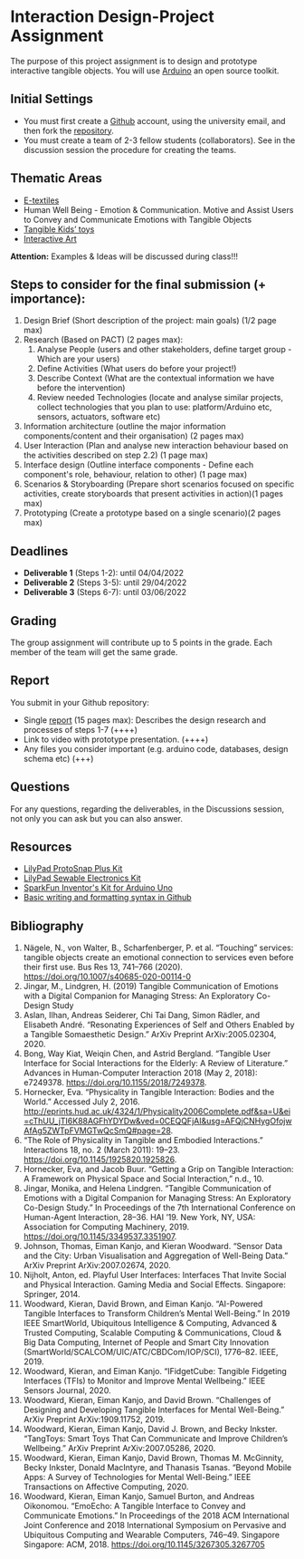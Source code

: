 # Interaction Design-Project Assignment

The purpose of this project assignment is to design and prototype interactive tangible objects. You will use [Arduino](https://www.arduino.cc/) an open source toolkit.

## Initial Settings
- You must first create a [Github](https://github.com/) account, using the university email, and then fork the [repository](https://github.com/merkourisa/Interaction-Design-Project-Assignment).
- You must create a team of 2-3 fellow students (collaborators). See in the discussion session the procedure for creating the teams.

## Thematic Areas
- [E-textiles](https://en.wikipedia.org/wiki/E-textiles) 
- Human Well Being - Emotion & Communication. Motive and Assist Users to Convey and Communicate Emotions with Tangible Objects
- [Tangible Kids’ toys](http://nowclassrooms.com/top-ten-tangible-tech-toys-for-2018/)
- [Interactive Art](https://en.wikipedia.org/wiki/Interactive_art)
 
**Attention:** Examples & Ideas will be discussed during class!!!

## Steps to consider for the final submission (+ importance):
1.	Design Brief (Short description of the project: main goals) (1/2 page max)
2.	Research (Based on PACT) (2 pages max):
    1.	Analyse People (users and other stakeholders, define target group - Which are your users)
    2.	Define Activities (What users do before your project!)
    3.	Describe Context (What are the contextual information we have before the intervention)
    4.	Review needed Technologies (locate and analyse similar projects, collect technologies that you plan to use:     platform/Arduino etc, sensors, actuators, software etc)
3.	Information architecture (outline the major information components/content and their organisation) (2 pages max)
4.	User Interaction (Plan and analyse new interaction behaviour based on the activities described on step 2.2) (1 page max)
5.	Interface design (Outline interface components - Define each component's role, behaviour, relation to other) (1 page max)
6.	Scenarios & Storyboarding (Prepare short scenarios focused on specific activities, create storyboards that present activities in action)(1 pages max)
7.	Prototyping (Create a prototype based on a single scenario)(2 pages max)

## Deadlines
- **Deliverable 1**  (Steps 1-2):   until 04/04/2022 
- **Deliverable 2**  (Steps 3-5):   until 29/04/2022
- **Deliverable 3**  (Steps 6-7):   until 03/06/2022

## Grading 
The group assignment will contribute up to 5 points in the grade. Each member of the team will get the same grade.

## Report
You submit in your Github repository:
- Single [report](our_report/README.md) (15 pages max): Describes the design research and processes of steps 1-7 (++++)
- Link to video with prototype presentation. (++++)
- Any files you consider important (e.g. arduino code, databases, design schema etc) (+++)

## Questions

For any questions, regarding the deliverables, in the Discussions session, not only you can ask but you can also answer. 

## Resources

- [LilyPad ProtoSnap Plus Kit](https://www.sparkfun.com/products/12922)
- [LilyPad Sewable Electronics Kit](https://www.sparkfun.com/products/13927)
- [SparkFun Inventor's Kit for Arduino Uno](https://www.sparkfun.com/products/15631)
- [Basic writing and formatting syntax in Github](https://docs.github.com/en/get-started/writing-on-github/getting-started-with-writing-and-formatting-on-github/basic-writing-and-formatting-syntax)

## Bibliography
1.	Nägele, N., von Walter, B., Scharfenberger, P. et al. “Touching” services: tangible objects create an emotional connection to services even before their first use. Bus Res 13, 741–766 (2020). https://doi.org/10.1007/s40685-020-00114-0
2.	Jingar, M., Lindgren, H. (2019) Tangible Communication of Emotions with a Digital Companion for Managing Stress: An Exploratory Co-Design Study
3.	Aslan, Ilhan, Andreas Seiderer, Chi Tai Dang, Simon Rädler, and Elisabeth André. “Resonating Experiences of Self and Others Enabled by a Tangible Somaesthetic Design.” ArXiv Preprint ArXiv:2005.02304, 2020.
4.	Bong, Way Kiat, Weiqin Chen, and Astrid Bergland. “Tangible User Interface for Social Interactions for the Elderly: A Review of Literature.” Advances in Human-Computer Interaction 2018 (May 2, 2018): e7249378. https://doi.org/10.1155/2018/7249378.
5.	Hornecker, Eva. “Physicality in Tangible Interaction: Bodies and the World.” Accessed July 2, 2016. http://eprints.hud.ac.uk/4324/1/Physicality2006Complete.pdf&sa=U&ei=cThUU_jTI6K88AGFhYDYDw&ved=0CEQQFjAI&usg=AFQjCNHygOfojwAfAg5ZWTpFVMGTwQcSmQ#page=28.
6. “The Role of Physicality in Tangible and Embodied Interactions.” Interactions 18, no. 2 (March 2011): 19–23. https://doi.org/10.1145/1925820.1925826.
7.	Hornecker, Eva, and Jacob Buur. “Getting a Grip on Tangible Interaction: A Framework on Physical Space and Social Interaction,” n.d., 10.
8.	Jingar, Monika, and Helena Lindgren. “Tangible Communication of Emotions with a Digital Companion for Managing Stress: An Exploratory Co-Design Study.” In Proceedings of the 7th International Conference on Human-Agent Interaction, 28–36. HAI ’19. New York, NY, USA: Association for Computing Machinery, 2019. https://doi.org/10.1145/3349537.3351907.
9.	Johnson, Thomas, Eiman Kanjo, and Kieran Woodward. “Sensor Data and the City: Urban Visualisation and Aggregation of Well-Being Data.” ArXiv Preprint ArXiv:2007.02674, 2020.
10.	Nijholt, Anton, ed. Playful User Interfaces: Interfaces That Invite Social and Physical Interaction. Gaming Media and Social Effects. Singapore: Springer, 2014.
11.	Woodward, Kieran, David Brown, and Eiman Kanjo. “AI-Powered Tangible Interfaces to Transform Children’s Mental Well-Being.” In 2019 IEEE SmartWorld, Ubiquitous Intelligence & Computing, Advanced & Trusted Computing, Scalable Computing & Communications, Cloud & Big Data Computing, Internet of People and Smart City Innovation (SmartWorld/SCALCOM/UIC/ATC/CBDCom/IOP/SCI), 1776–82. IEEE, 2019.
12.	Woodward, Kieran, and Eiman Kanjo. “IFidgetCube: Tangible Fidgeting Interfaces (TFIs) to Monitor and Improve Mental Wellbeing.” IEEE Sensors Journal, 2020.
13.	Woodward, Kieran, Eiman Kanjo, and David Brown. “Challenges of Designing and Developing Tangible Interfaces for Mental Well-Being.” ArXiv Preprint ArXiv:1909.11752, 2019.
14.	Woodward, Kieran, Eiman Kanjo, David J. Brown, and Becky Inkster. “TangToys: Smart Toys That Can Communicate and Improve Children’s Wellbeing.” ArXiv Preprint ArXiv:2007.05286, 2020.
15.	Woodward, Kieran, Eiman Kanjo, David Brown, Thomas M. McGinnity, Becky Inkster, Donald MacIntyre, and Thanasis Tsanas. “Beyond Mobile Apps: A Survey of Technologies for Mental Well-Being.” IEEE Transactions on Affective Computing, 2020.
16.	Woodward, Kieran, Eiman Kanjo, Samuel Burton, and Andreas Oikonomou. “EmoEcho: A Tangible Interface to Convey and Communicate Emotions.” In Proceedings of the 2018 ACM International Joint Conference and 2018 International Symposium on Pervasive and Ubiquitous Computing and Wearable Computers, 746–49. Singapore Singapore: ACM, 2018. https://doi.org/10.1145/3267305.3267705

